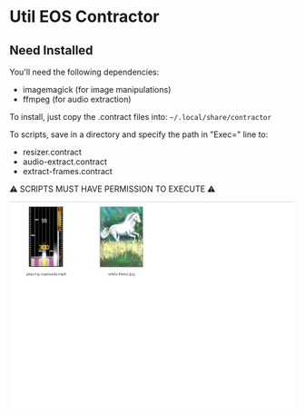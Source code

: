 # Util EOS Contractor

## Need Installed
You'll need the following dependencies:
* imagemagick  (for image manipulations)
* ffmpeg       (for audio extraction)

To install, just copy the .contract files into:
`~/.local/share/contractor`

To scripts, save in a directory and specify the path in "Exec=" line to:
* resizer.contract
* audio-extract.contract
* extract-frames.contract

⚠️ SCRIPTS MUST HAVE PERMISSION TO EXECUTE ⚠️

![Screenshot](/preview.gif)
